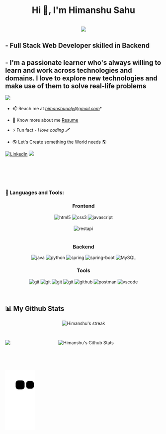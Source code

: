 <h1 align="center">Hi 👋, I'm Himanshu Sahu</h1>
<br/>
<div align="center">
 <img src="https://readme-typing-svg.herokuapp.com/?lines=Full+Stack+Web+Developer;Java+Back+end+Developer;Web+Developer;Quick+learner&color=cyan&center=true" />
</div>

<h2>- Full Stack Web Developer skilled in Backend</h2>
<h2>- I'm a passionate learner who's always willing to learn and work across technologies and domains. I love to explore new technologies and make use of them to solve real-life problems </h2>
<img align="right" alt "Coding" width="400" src="https://media1.giphy.com/media/qgQUggAC3Pfv687qPC/giphy.gif">



<p align="left"> <img src="https://komarev.com/ghpvc/?username=Himanshu04210&label=Profile%20views&color=0e75b6&style=flat" alt"Himanshu04210" /> </p>



- 📫 Reach me at *himanshupoly@gmail.com**

- 📄 Know more about me [Resume](https://drive.google.com/file/d/1bCcaQSDLKWTFjPxoZcjjc_jaepL6zw1f/view?usp=share_link)

- ⚡ Fun fact - *I love coding 🖊️*

-  🌎 Let's Create something the World needs 🌎


<p> <a href="https://www.linkedin.com/in/himanshu-sahu-bb4439246/"
" target="_blank"><img alt="LinkedIn" src="https://img.shields.io/badge/linkedin-%230077B5.svg?&style=for-the-badge&logo=linkedin&logoColor=white" /></a> <a \ 
  <a href="https://himanshu04210.github.io/" target="text-decoration:none">
   <img height="30" src="https://img.shields.io/badge/My%20Portfolio%20%E2%86%92-gray.svg?colorA=655BE1&colorB=4F44D6&style=for-the-badge"/>
</a>
</p>


<br/>
<br/>
<br/>
<br/>

<h3 align="left">🚀 Languages and Tools:</h3>
<div align="center">
 
 <div align="center"><h3 align="center">Frontend</h3>
<img src="https://img.shields.io/badge/html5-%23E34F26.svg?style=for-the-badge&logo=html5&logoColor=white" align="center" alt="html5">
<img src = "https://img.shields.io/badge/css3-%231572B6.svg?style=for-the-badge&logo=css3&logoColor=white" align="center" alt="css3">
<img src ="https://img.shields.io/badge/javascript-%23323330.svg?style=for-the-badge&logo=javascript&logoColor=%23F7DF1E" align="center" alt="javascript"> 
<br/>
<br/>
  
  <img src="https://img.shields.io/badge/rest api-%23000000.svg?style=for-the-badge&logo=flask&logoColor=white" align="center" alt="restapi"/>
  
</div>
 <br/>
  <div align="center"><h3 align="center">Backend</h3> 
  <img src="https://img.shields.io/badge/Java-ED8B00?style=for-the-badge&logo=java&logoColor=white"alt="java"/>
    <img src="https://img.shields.io/badge/Python-FFD43B?style=for-the-badge&logo=python&logoColor=blue"alt="python"/>   
    <img src="https://img.shields.io/badge/Spring-6DB33F?style=for-the-badge&logo=spring&logoColor=white"alt="spring"/> 
    <img src="https://img.shields.io/badge/Spring_Boot-F2F4F9?style=for-the-badge&logo=spring-boot"alt="spring-boot"/>
    <img src="https://img.shields.io/badge/MySQL-F2F4F9?style=for-the-badge&logo=MySQL"alt="MySQL"/>
 </div>
  <div align="center"><h3 align="center">Tools</h3> 
   <img src="https://img.shields.io/badge/heroku-%23430098.svg?style=for-the-badge&logo=heroku&logoColor=white" align="center" alt="git"/>
   <img src="https://img.shields.io/badge/netlify-%23000000.svg?style=for-the-badge&logo=netlify&logoColor=#00C7B7" align="center" alt="git"/>
   <img src="https://img.shields.io/badge/vercel-%23000000.svg?style=for-the-badge&logo=vercel&logoColor=whit" align="center" alt="git"/>
   <img src="https://img.shields.io/badge/Git-f44d27?style=for-the-badge&logo=git&logoColor=white"  align="center" alt="git"/>
<img src="https://img.shields.io/badge/GitHub-100000?style=for-the-badge&logo=github&logoColor=white"  align="center" alt="github"/>
<img src ="https://img.shields.io/badge/Postman-FF6C37?style=for-the-badge&logo=postman&logoColor=white" align="center" alt="postman">

   <img src="https://img.shields.io/badge/Visual%20Studio-5C2D91.svg?style=for-the-badge&logo=visual-studio&logoColor=white"  align="center" alt="vscode"/>
   <br/>
<br/>
 </div>
</div>

<br/>
  
  ##
 
 
 ## 📊 My Github Stats


<p align="center">
<img  title="🔥 Get streak stats for your profile at git.io/streak-stats" alt="Himanshu's streak"  src="https://github-readme-streak-stats.herokuapp.com/?user=himanshu04210&theme=black-ice&hide_border=true&stroke=0000&background=060A0CD0" /></p>

  <br/>

  
<p align="center">

<img alt="Himanshu's Github Stats" src="https://github-readme-stats-sigma-five.vercel.app/api?username=Himanshu04210&theme=react&hide_border=false&include_all_commits=false&count_private=true" />
 
<!--      <img alt="Himanshu's Github Stats" src="https://github-readme-stats.vercel.app/api?username=Himanshu04210&show_icons=false&count_private=true&theme=react&hide_border=true&bg_color=0D1117" /> -->
<!--   <img align="left" src="https://github-readme-stats.vercel.app/api/top-langs?username=himanshu04210&show_icons=true&theme=react&hide_border=true&bg_color=0D1117" /> -->
<img align="left" src="https://github-readme-stats.vercel.app/api/top-langs?username=himanshu04210&show_icons=true&theme=react&hide_border=true&bg_color=0D1117&exclude_langs=python" />

 </p> 
 <br/>
 
 
<br/>
<br/>

<div> 
   
  ![Snake animation Game](https://github.com/rafaballerini/rafaballerini/blob/output/github-contribution-grid-snake.svg)
 
</div>


